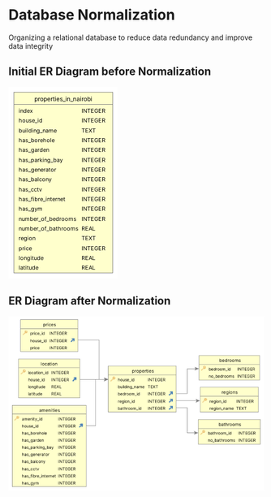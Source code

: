 # Database Normalization
Organizing a relational database to reduce data redundancy and improve data integrity
## Initial ER Diagram before Normalization
![Application Interface](images/Initial_ER_diagram.PNG)
## ER Diagram after Normalization
![Application Interface](images/ER_diagram.PNG)
